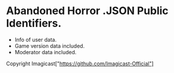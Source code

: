 # Abandoned Horror .JSON Public Identifiers.
* Info of user data.
* Game version data included.
* Moderator data included.

Copyright Imagicast["https://github.com/Imagicast-Official"]
